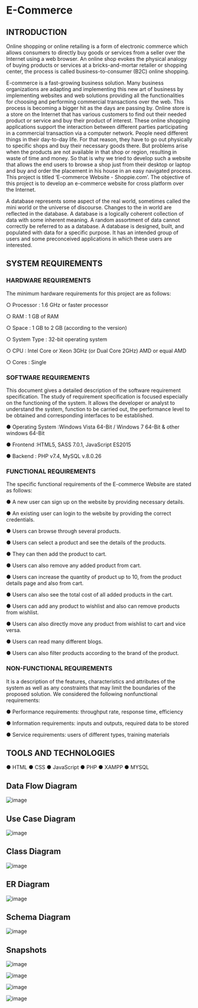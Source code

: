 # **E-Commerce**

## INTRODUCTION

Online shopping or online retailing is a form of electronic commerce which allows consumers to directly buy goods or services from a seller over the Internet using a web browser. An online shop evokes the physical analogy of buying products or services at a bricks-and-mortar retailer or shopping center, the process is called business-to-consumer (B2C) online shopping.

E-commerce is a fast-growing business solution. Many business organizations are adapting and implementing this new art of business by implementing websites and web solutions providing all the functionalities for choosing and performing commercial transactions over the web. This process is becoming a bigger hit as the days are passing by. Online store is a store on the Internet that has various customers to find out their needed product or service and buy their product of interest. These online shopping applications support the interaction between different parties participating in a commercial transaction via a computer network. People need different things in their day-to-day life. For that reason, they have to go out physically to specific shops and buy their necessary goods there. But problems arise when the products are not available in that shop or region, resulting in waste of time and money. So that is why we tried to develop such a website that allows the end users to browse a shop just from their desktop or laptop and buy and order the placement in his house in an easy navigated process. This project is titled ‘E-commerce Website - Shoppie.com’. The objective of this project is to develop an e-commerce website for cross platform over the Internet.

A database represents some aspect of the real world, sometimes called the mini world or the universe of discourse. Changes to the in world are reflected in the database.  A database is a logically coherent collection of data with some inherent meaning. A random assortment of data cannot correctly be referred to as a database. A database is designed, built, and populated with data for a specific purpose. It has an intended group of users and some preconceived applications in which these users are interested.

## SYSTEM REQUIREMENTS
### HARDWARE REQUIREMENTS

The minimum hardware requirements for this project are as follows:

○	Processor 	             : 1.6 GHz or faster processor

○	RAM 		             : 1 GB of RAM

○	Space 			 : 1 GB to 2 GB (according to the version)

○	System Type 	             : 32-bit operating system

○	CPU		            : Intel Core or Xeon 3GHz (or Dual Core 2GHz) AMD or equal AMD

○	Cores 			: Single

### SOFTWARE REQUIREMENTS
This document gives a detailed description of the software requirement specification. The study of requirement specification is focused especially on the functioning of the system. It allows the developer or analyst to understand the system, function to be carried out, the performance level to be obtained and corresponding interfaces to be established.

●	Operating System  	:Windows Vista 64-Bit / Windows 7 64-Bit & other windows 64-Bit

●	Frontend 		:HTML5, SASS 7.0.1, JavaScript ES2015

●	Backend 		: PHP v7.4, MySQL v.8.0.26


### FUNCTIONAL REQUIREMENTS

The specific functional requirements of the E-commerce Website are stated as follows:

●	A new user can sign up on the website by providing necessary details.

●	An existing user can login to the website by providing the correct credentials.

●	Users can browse through several products.

●	Users can select a product and see the details of the products.

●	They can then add the product to cart.

●	Users can also remove any added product from cart.

●	Users can increase the quantity of product up to 10, from the product details page and also from cart.

●	Users can also see the total cost of all added products in the cart.

●	Users can add any product to wishlist and also can remove products from wishlist.

●	Users can also directly move any product from wishlist to cart and vice versa.

●	Users can read many different blogs.

●	Users can also filter products according to the brand of the product.

### NON-FUNCTIONAL REQUIREMENTS

It is a description of the features, characteristics and attributes of the system as well as any constraints that may limit the boundaries of the proposed solution. We considered the following nonfunctional requirements:

●	Performance requirements: throughput rate, response time, efficiency

●	Information requirements: inputs and outputs, required data to be stored

●	Service requirements: users of different types, training materials

## TOOLS AND TECHNOLOGIES

●	HTML
●	CSS
●	JavaScript
●	PHP
●	XAMPP
●	MYSQL

## Data Flow Diagram

![image](https://user-images.githubusercontent.com/117767260/215577003-b70de0e5-695f-43c8-980a-9657b3e841e7.png)

## Use Case Diagram

![image](https://user-images.githubusercontent.com/117767260/215577149-8521f7a8-db70-4dbe-a07b-baa06269b346.png)

## Class Diagram

![image](https://user-images.githubusercontent.com/117767260/215577345-523a7290-54d6-482c-8802-a43daa21d92f.png)

## ER Diagram

![image](https://user-images.githubusercontent.com/117767260/215577521-15dedaeb-3e3d-420a-8fc9-632e50d8ede6.png)

## Schema Diagram

![image](https://user-images.githubusercontent.com/117767260/215577630-53d69bf4-ac96-42ce-a902-77b6f55baf0d.png)

## Snapshots

![image](https://user-images.githubusercontent.com/117767260/215577913-0265fa2d-83b9-4bba-9298-256e786bc92f.png)

![image](https://user-images.githubusercontent.com/117767260/215577958-663afaee-86e7-40a3-bce2-b8d4b4ee6080.png)

![image](https://user-images.githubusercontent.com/117767260/215577990-345f9537-5a54-4807-900f-3aecf330d65f.png)

![image](https://user-images.githubusercontent.com/117767260/215578018-93aa9f16-c629-488d-8fc0-0f2cf5369ebb.png)

